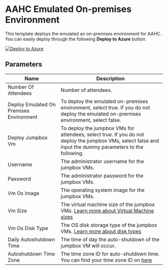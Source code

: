 # AAHC Emulated On-premises Environment

This template deploys the emulated an on-premises environment for AAHC. You can easily deploy through the following **Deploy to Azure** button.

[![Deploy to Azure](https://aka.ms/deploytoazurebutton)](https://portal.azure.com/#create/Microsoft.Template/uri/https%3A%2F%2Fraw.githubusercontent.com%2Ftksh164%2Fazure-demo-scripts-templates%2Fmaster%2Farm-templates%2Faahc-emulated-on-premises-env%2Ftemplate.json)

## Parameters

| Name | Description |
|----|----|
| Number Of Attendees | Number of attendees. |
| Deploy Emulated On Premises Environment | To deploy the emulated on-premises environment, select true. If you do not deploy the emulated on-premises environment, select false. |
| Deploy Jumpbox Vm | To deploy the jumpbox VMs for attendees, select true. If you do not deploy the jumpbox VMs, select false and input the dummy parameters to the following. |
| Username | The administrator username for the jumpbox VMs. |
| Password | The administrator password for the jumpbox VMs. |
| Vm Os Image | The operating system image for the jumpbox VMs. |
| Vm Size | The virtual machine size of the jumpbox VMs. [Learn more about Virtual Machine sizes](http://go.microsoft.com/fwlink/?LinkId=2079859) |
| Vm Os Disk Type | The OS disk storage type of the jumpbox VMs. [Learn more about disk types](http://go.microsoft.com/fwlink/?LinkId=2077396) |
| Daily Autoshutdown Time | The time of day the auto-shutdown of the jumpbox VM will occur. |
| Autoshutdown Time Zone | The time zone ID for auto-shutdown time. You can find your time zone ID on [here](https://docs.microsoft.com/en-us/windows-hardware/manufacture/desktop/default-time-zones) |
